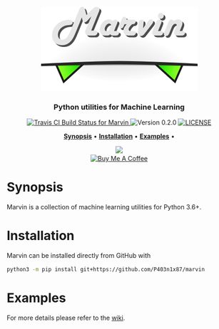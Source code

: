 <p align="center">
  <br>
  <img src="art/marvin.png" alt="Marvin">
  <br>
</p>

<h3 align="center">Python utilities for Machine Learning</h3>

<p align="center">
  <a href="https://travis-ci.org/P403n1x87/marvin">
    <img src="https://travis-ci.org/P403n1x87/marvin.svg?branch=master"
         alt="Travis CI Build Status for Marvin">
  </a>
  <img src="https://img.shields.io/badge/version-0.2.0-blue.svg"
       alt="Version 0.2.0">
  <a href="https://github.com/P403n1x87/marvin/blob/master/LICENSE.md">
    <img src="https://img.shields.io/badge/license-GPLv3-ff69b4.svg"
         alt="LICENSE">
  </a>
</p>

<p align="center">
  <a href="#synopsis"><b>Synopsis</b></a>&nbsp;&bull;
  <a href="#installation"><b>Installation</b></a>&nbsp;&bull;
  <a href="#examples"><b>Examples</b></a>&nbsp;&bull;
</p>

<p align="center">
  <a href="https://www.patreon.com/bePatron?u=19221563">
    <img src="https://img.shields.io/endpoint.svg?url=https%3A%2F%2Fshieldsio-patreon.herokuapp.com%2FP403n1x87&style=for-the-badge" />
  </a><br/>

  <a href="https://www.buymeacoffee.com/Q9C1Hnm28" target="_blank">
    <img src="https://www.buymeacoffee.com/assets/img/custom_images/orange_img.png" alt="Buy Me A Coffee" />
  </a>
</p>


# Synopsis

Marvin is a collection of machine learning utilities for Python 3.6+.

# Installation

Marvin can be installed directly from GitHub with

~~~ bash
python3 -m pip install git+https://github.com/P403n1x87/marvin
~~~

# Examples

For more details please refer to the [wiki](https://github.com/P403n1x87/marvin/wiki).
